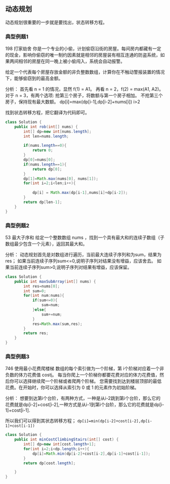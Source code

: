 ## 动态规划
动态规划很重要的一步就是要找出，状态转移方程。

### 典型例题1
198 打家劫舍
你是一个专业的小偷，计划偷窃沿街的房屋。每间房内都藏有一定的现金，影响你偷窃的唯一制约因素就是相邻的房屋装有相互连通的防盗系统，如果两间相邻的房屋在同一晚上被小偷闯入，系统会自动报警。

给定一个代表每个房屋存放金额的非负整数数组，计算你在不触动警报装置的情况下，能够偷窃到的最高金额。

分析：
首先看 n = 1 的情况，显然 f(1) = A1​。
再看 n = 2，f(2) = max(A1​, A2)。
对于 n = 3，有两个选项:
    抢第三个房子，将数额与第一个房子相加。
    不抢第三个房子，保持现有最大数额。
dp[i]=max(dp[i-1],dp[i-2]+nums[i]) i>2

找到状态转移方程，把它翻译为代码即可。
```java
class Solution {
    public int rob(int[] nums) {
        int[] dp=new int[nums.length];
        int len=nums.length;
       
        if(nums.length==0){
            return 0;
        }
        dp[0]=nums[0];
        if(nums.length==1){
            return dp[0];
        }
        dp[1]=Math.max(nums[0], nums[1]);
        for(int i=2;i<len;i++){
           
            dp[i] = Math.max(dp[i-1],nums[i]+dp[i-2]);
        }
        return dp[len-1];
    }
}
```

### 典型例题2
53 最大子序和
给定一个整数数组 nums ，找到一个具有最大和的连续子数组（子数组最少包含一个元素），返回其最大和。

分析：
动态规划首先是对数组进行遍历，当前最大连续子序列和为sum，结果为res；
如果当前连续子序列sum<=0,说明子序列对结果没有增益，应该舍去。
如果当前连续子序列sum>0,说明子序列对结果有增益，应该保留。
```java
class Solution {
    public int maxSubArray(int[] nums) {
        int res=nums[0];
        int sum=0;
        for(int num:nums){
            if(sum<=0){
                sum=num;
            }else{
                sum+=num;
            }
            res=Math.max(sum,res);
        }
        return res;
    }
}

```

### 典型例题3
746 使用最小花费爬楼梯
数组的每个索引做为一个阶梯，第 i个阶梯对应着一个非负数的体力花费值 cost[i](索引从0开始)。
每当你爬上一个阶梯你都要花费对应的体力花费值，然后你可以选择继续爬一个阶梯或者爬两个阶梯。
您需要找到达到楼层顶部的最低花费。在开始时，你可以选择从索引为 0 或 1 的元素作为初始阶梯。

分析：
想要到达第i个台阶，有两种方式，一种是从i-2跳到第i个台阶，那么它的花费就是dp[i-2]+cost[i-2],一种方式是从i-1到第i个台阶，那么它的花费就是dp[i-1]+cost[i-1].

所以我们可以得到其状态转移方程；
`dp[i]=min(dp[i-2]+cost[i-2],dp[i-1]+cost[i-1])`
```java
class Solution {
    public int minCostClimbingStairs(int[] cost) {
        int[] dp=new int[cost.length+1];
        for(int i=2;i<dp.length;i++){
            dp[i]=Math.min(dp[i-2]+cost[i-2],dp[i-1]+cost[i-1]);
        }
        return dp[cost.length];

    }
}
```
